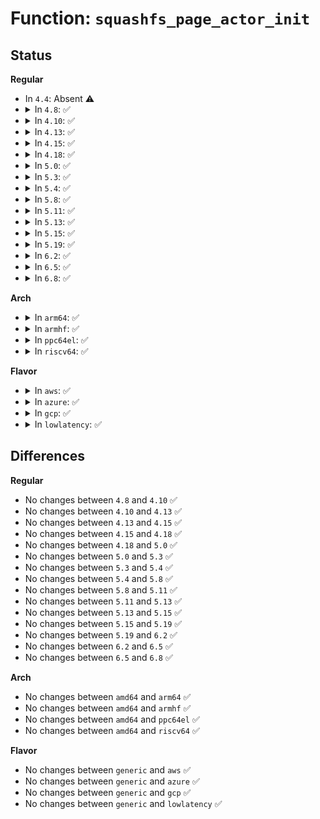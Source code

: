 # Function: <code>squashfs_page_actor_init</code>

## Status
<b>Regular</b>
<ul>
<li>
In <code>4.4</code>: Absent ⚠️
</li>
<li>
<details>
<summary>In <code>4.8</code>: ✅</summary>

```c
struct squashfs_page_actor *squashfs_page_actor_init(void **buffer, int pages, int length);
```

**Collision:** Unique Global

**Inline:** No

**Transformation:** False

**Instances:**

```
In fs/squashfs/page_actor.c (ffffffff813254d0)
Location: fs/squashfs/page_actor.c:43
Inline: False
Direct callers:
  - fs/squashfs/cache.c:squashfs_read_table
  - fs/squashfs/cache.c:squashfs_cache_init
  - fs/squashfs/decompressor.c:squashfs_decompressor_setup
```
**Symbols:**

```
ffffffff813254d0-ffffffff81325540: squashfs_page_actor_init (STB_GLOBAL)
```
</details>
</li>
<li>
<details>
<summary>In <code>4.10</code>: ✅</summary>

```c
struct squashfs_page_actor *squashfs_page_actor_init(void **buffer, int pages, int length);
```

**Collision:** Unique Global

**Inline:** No

**Transformation:** False

**Instances:**

```
In fs/squashfs/page_actor.c (ffffffff8133b320)
Location: fs/squashfs/page_actor.c:43
Inline: False
Direct callers:
  - fs/squashfs/cache.c:squashfs_read_table
  - fs/squashfs/cache.c:squashfs_cache_init
  - fs/squashfs/decompressor.c:squashfs_decompressor_setup
```
**Symbols:**

```
ffffffff8133b320-ffffffff8133b390: squashfs_page_actor_init (STB_GLOBAL)
```
</details>
</li>
<li>
<details>
<summary>In <code>4.13</code>: ✅</summary>

```c
struct squashfs_page_actor *squashfs_page_actor_init(void **buffer, int pages, int length);
```

**Collision:** Unique Global

**Inline:** No

**Transformation:** False

**Instances:**

```
In fs/squashfs/page_actor.c (ffffffff8134fe30)
Location: fs/squashfs/page_actor.c:43
Inline: False
Direct callers:
  - fs/squashfs/cache.c:squashfs_read_table
  - fs/squashfs/cache.c:squashfs_cache_init
  - fs/squashfs/decompressor.c:squashfs_decompressor_setup
```
**Symbols:**

```
ffffffff8134fe30-ffffffff8134fe9c: squashfs_page_actor_init (STB_GLOBAL)
```
</details>
</li>
<li>
<details>
<summary>In <code>4.15</code>: ✅</summary>

```c
struct squashfs_page_actor *squashfs_page_actor_init(void **buffer, int pages, int length);
```

**Collision:** Unique Global

**Inline:** No

**Transformation:** False

**Instances:**

```
In fs/squashfs/page_actor.c (ffffffff813745b0)
Location: fs/squashfs/page_actor.c:43
Inline: False
Direct callers:
  - fs/squashfs/cache.c:squashfs_read_table
  - fs/squashfs/cache.c:squashfs_cache_init
  - fs/squashfs/decompressor.c:squashfs_decompressor_setup
```
**Symbols:**

```
ffffffff813745b0-ffffffff8137461c: squashfs_page_actor_init (STB_GLOBAL)
```
</details>
</li>
<li>
<details>
<summary>In <code>4.18</code>: ✅</summary>

```c
struct squashfs_page_actor *squashfs_page_actor_init(void **buffer, int pages, int length);
```

**Collision:** Unique Global

**Inline:** No

**Transformation:** False

**Instances:**

```
In fs/squashfs/page_actor.c (ffffffff813a2fc0)
Location: fs/squashfs/page_actor.c:43
Inline: False
Direct callers:
  - fs/squashfs/cache.c:squashfs_read_table
  - fs/squashfs/cache.c:squashfs_cache_init
  - fs/squashfs/decompressor.c:squashfs_decompressor_setup
```
**Symbols:**

```
ffffffff813a2fc0-ffffffff813a302c: squashfs_page_actor_init (STB_GLOBAL)
```
</details>
</li>
<li>
<details>
<summary>In <code>5.0</code>: ✅</summary>

```c
struct squashfs_page_actor *squashfs_page_actor_init(void **buffer, int pages, int length);
```

**Collision:** Unique Global

**Inline:** No

**Transformation:** False

**Instances:**

```
In fs/squashfs/page_actor.c (ffffffff813bbdc0)
Location: fs/squashfs/page_actor.c:43
Inline: False
Direct callers:
  - fs/squashfs/cache.c:squashfs_read_table
  - fs/squashfs/cache.c:squashfs_cache_init
  - fs/squashfs/decompressor.c:squashfs_decompressor_setup
```
**Symbols:**

```
ffffffff813bbdc0-ffffffff813bbe2c: squashfs_page_actor_init (STB_GLOBAL)
```
</details>
</li>
<li>
<details>
<summary>In <code>5.3</code>: ✅</summary>

```c
struct squashfs_page_actor *squashfs_page_actor_init(void **buffer, int pages, int length);
```

**Collision:** Unique Global

**Inline:** No

**Transformation:** False

**Instances:**

```
In fs/squashfs/page_actor.c (ffffffff813e6660)
Location: fs/squashfs/page_actor.c:41
Inline: False
Direct callers:
  - fs/squashfs/cache.c:squashfs_read_table
  - fs/squashfs/cache.c:squashfs_cache_init
  - fs/squashfs/decompressor.c:squashfs_decompressor_setup
```
**Symbols:**

```
ffffffff813e6660-ffffffff813e66cc: squashfs_page_actor_init (STB_GLOBAL)
```
</details>
</li>
<li>
<details>
<summary>In <code>5.4</code>: ✅</summary>

```c
struct squashfs_page_actor *squashfs_page_actor_init(void **buffer, int pages, int length);
```

**Collision:** Unique Global

**Inline:** No

**Transformation:** False

**Instances:**

```
In fs/squashfs/page_actor.c (ffffffff814006e0)
Location: fs/squashfs/page_actor.c:41
Inline: False
Direct callers:
  - fs/squashfs/cache.c:squashfs_read_table
  - fs/squashfs/cache.c:squashfs_cache_init
  - fs/squashfs/decompressor.c:squashfs_decompressor_setup
```
**Symbols:**

```
ffffffff814006e0-ffffffff8140074c: squashfs_page_actor_init (STB_GLOBAL)
```
</details>
</li>
<li>
<details>
<summary>In <code>5.8</code>: ✅</summary>

```c
struct squashfs_page_actor *squashfs_page_actor_init(void **buffer, int pages, int length);
```

**Collision:** Unique Global

**Inline:** No

**Transformation:** False

**Instances:**

```
In fs/squashfs/page_actor.c (ffffffff8144e0e0)
Location: fs/squashfs/page_actor.c:41
Inline: False
Direct callers:
  - fs/squashfs/cache.c:squashfs_read_table
  - fs/squashfs/cache.c:squashfs_cache_init
  - fs/squashfs/decompressor.c:squashfs_decompressor_setup
```
**Symbols:**

```
ffffffff8144e0e0-ffffffff8144e14c: squashfs_page_actor_init (STB_GLOBAL)
```
</details>
</li>
<li>
<details>
<summary>In <code>5.11</code>: ✅</summary>

```c
struct squashfs_page_actor *squashfs_page_actor_init(void **buffer, int pages, int length);
```

**Collision:** Unique Global

**Inline:** No

**Transformation:** False

**Instances:**

```
In fs/squashfs/page_actor.c (ffffffff8146a680)
Location: fs/squashfs/page_actor.c:41
Inline: False
Direct callers:
  - fs/squashfs/cache.c:squashfs_read_table
  - fs/squashfs/cache.c:squashfs_cache_init
  - fs/squashfs/decompressor.c:squashfs_decompressor_setup
```
**Symbols:**

```
ffffffff8146a680-ffffffff8146a6ec: squashfs_page_actor_init (STB_GLOBAL)
```
</details>
</li>
<li>
<details>
<summary>In <code>5.13</code>: ✅</summary>

```c
struct squashfs_page_actor *squashfs_page_actor_init(void **buffer, int pages, int length);
```

**Collision:** Unique Global

**Inline:** No

**Transformation:** False

**Instances:**

```
In fs/squashfs/page_actor.c (ffffffff8146fd40)
Location: fs/squashfs/page_actor.c:41
Inline: False
Direct callers:
  - fs/squashfs/cache.c:squashfs_read_table
  - fs/squashfs/cache.c:squashfs_cache_init
  - fs/squashfs/decompressor.c:squashfs_decompressor_setup
```
**Symbols:**

```
ffffffff8146fd40-ffffffff8146fdac: squashfs_page_actor_init (STB_GLOBAL)
```
</details>
</li>
<li>
<details>
<summary>In <code>5.15</code>: ✅</summary>

```c
struct squashfs_page_actor *squashfs_page_actor_init(void **buffer, int pages, int length);
```

**Collision:** Unique Global

**Inline:** No

**Transformation:** False

**Instances:**

```
In fs/squashfs/page_actor.c (ffffffff814c67b0)
Location: fs/squashfs/page_actor.c:41
Inline: False
Direct callers:
  - fs/squashfs/cache.c:squashfs_read_table
  - fs/squashfs/cache.c:squashfs_cache_init
  - fs/squashfs/decompressor.c:squashfs_decompressor_setup
```
**Symbols:**

```
ffffffff814c67b0-ffffffff814c681c: squashfs_page_actor_init (STB_GLOBAL)
```
</details>
</li>
<li>
<details>
<summary>In <code>5.19</code>: ✅</summary>

```c
struct squashfs_page_actor *squashfs_page_actor_init(void **buffer, int pages, int length);
```

**Collision:** Unique Global

**Inline:** No

**Transformation:** False

**Instances:**

```
In fs/squashfs/page_actor.c (ffffffff81551950)
Location: fs/squashfs/page_actor.c:41
Inline: False
Direct callers:
  - fs/squashfs/cache.c:squashfs_read_table
  - fs/squashfs/cache.c:squashfs_cache_init
  - fs/squashfs/decompressor.c:squashfs_decompressor_setup
```
**Symbols:**

```
ffffffff81551950-ffffffff815519c6: squashfs_page_actor_init (STB_GLOBAL)
```
</details>
</li>
<li>
<details>
<summary>In <code>6.2</code>: ✅</summary>

```c
struct squashfs_page_actor *squashfs_page_actor_init(void **buffer, int pages, int length);
```

**Collision:** Unique Global

**Inline:** No

**Transformation:** False

**Instances:**

```
In fs/squashfs/page_actor.c (ffffffff815f2060)
Location: fs/squashfs/page_actor.c:43
Inline: False
Direct callers:
  - fs/squashfs/cache.c:squashfs_read_table
  - fs/squashfs/cache.c:squashfs_cache_init
  - fs/squashfs/decompressor.c:squashfs_decompressor_setup
```
**Symbols:**

```
ffffffff815f2060-ffffffff815f20de: squashfs_page_actor_init (STB_GLOBAL)
```
</details>
</li>
<li>
<details>
<summary>In <code>6.5</code>: ✅</summary>

```c
struct squashfs_page_actor *squashfs_page_actor_init(void **buffer, int pages, int length);
```

**Collision:** Unique Global

**Inline:** No

**Transformation:** False

**Instances:**

```
In fs/squashfs/page_actor.c (ffffffff8162a150)
Location: fs/squashfs/page_actor.c:43
Inline: False
Direct callers:
  - fs/squashfs/cache.c:squashfs_read_table
  - fs/squashfs/cache.c:squashfs_cache_init
  - fs/squashfs/decompressor.c:squashfs_decompressor_setup
```
**Symbols:**

```
ffffffff8162a150-ffffffff8162a1ce: squashfs_page_actor_init (STB_GLOBAL)
```
</details>
</li>
<li>
<details>
<summary>In <code>6.8</code>: ✅</summary>

```c
struct squashfs_page_actor *squashfs_page_actor_init(void **buffer, int pages, int length);
```

**Collision:** Unique Global

**Inline:** No

**Transformation:** False

**Instances:**

```
In fs/squashfs/page_actor.c (ffffffff816633d0)
Location: fs/squashfs/page_actor.c:43
Inline: False
Direct callers:
  - fs/squashfs/cache.c:squashfs_read_table
  - fs/squashfs/cache.c:squashfs_cache_init
  - fs/squashfs/decompressor.c:squashfs_decompressor_setup
```
**Symbols:**

```
ffffffff816633d0-ffffffff81663481: squashfs_page_actor_init (STB_GLOBAL)
```
</details>
</li>
</ul>
<b>Arch</b>
<ul>
<li>
<details>
<summary>In <code>arm64</code>: ✅</summary>

```c
struct squashfs_page_actor *squashfs_page_actor_init(void **buffer, int pages, int length);
```

**Collision:** Unique Global

**Inline:** No

**Transformation:** False

**Instances:**

```
In fs/squashfs/page_actor.c (ffff8000104de798)
Location: fs/squashfs/page_actor.c:41
Inline: False
Direct callers:
  - fs/squashfs/cache.c:squashfs_read_table
  - fs/squashfs/cache.c:squashfs_cache_init
  - fs/squashfs/decompressor.c:squashfs_decompressor_setup
```
**Symbols:**

```
ffff8000104de798-ffff8000104de81c: squashfs_page_actor_init (STB_GLOBAL)
```
</details>
</li>
<li>
<details>
<summary>In <code>armhf</code>: ✅</summary>

```c
struct squashfs_page_actor *squashfs_page_actor_init(void **buffer, int pages, int length);
```

**Collision:** Unique Global

**Inline:** No

**Transformation:** False

**Instances:**

```
In fs/squashfs/page_actor.c (c06a0258)
Location: fs/squashfs/page_actor.c:41
Inline: False
Direct callers:
  - fs/squashfs/cache.c:squashfs_read_table
  - fs/squashfs/cache.c:squashfs_cache_init
  - fs/squashfs/decompressor.c:squashfs_decompressor_setup
```
**Symbols:**

```
c06a0258-c06a02dc: squashfs_page_actor_init (STB_GLOBAL)
```
</details>
</li>
<li>
<details>
<summary>In <code>ppc64el</code>: ✅</summary>

```c
struct squashfs_page_actor *squashfs_page_actor_init(void **buffer, int pages, int length);
```

**Collision:** Unique Global

**Inline:** No

**Transformation:** False

**Instances:**

```
In fs/squashfs/page_actor.c (c00000000061a5f0)
Location: fs/squashfs/page_actor.c:41
Inline: False
Direct callers:
  - fs/squashfs/cache.c:squashfs_read_table
  - fs/squashfs/cache.c:squashfs_cache_init
  - fs/squashfs/decompressor.c:squashfs_decompressor_setup
```
**Symbols:**

```
c00000000061a5f0-c00000000061a6bc: squashfs_page_actor_init (STB_GLOBAL)
```
</details>
</li>
<li>
<details>
<summary>In <code>riscv64</code>: ✅</summary>

```c
struct squashfs_page_actor *squashfs_page_actor_init(void **buffer, int pages, int length);
```

**Collision:** Unique Global

**Inline:** No

**Transformation:** False

**Instances:**

```
In fs/squashfs/page_actor.c (ffffffe000352fe8)
Location: fs/squashfs/page_actor.c:41
Inline: False
Direct callers:
  - fs/squashfs/cache.c:squashfs_read_table
  - fs/squashfs/cache.c:squashfs_cache_init
  - fs/squashfs/decompressor.c:squashfs_decompressor_setup
```
**Symbols:**

```
ffffffe000352fe8-ffffffe000353064: squashfs_page_actor_init (STB_GLOBAL)
```
</details>
</li>
</ul>
<b>Flavor</b>
<ul>
<li>
<details>
<summary>In <code>aws</code>: ✅</summary>

```c
struct squashfs_page_actor *squashfs_page_actor_init(void **buffer, int pages, int length);
```

**Collision:** Unique Global

**Inline:** No

**Transformation:** False

**Instances:**

```
In fs/squashfs/page_actor.c (ffffffff813f8cc0)
Location: fs/squashfs/page_actor.c:41
Inline: False
Direct callers:
  - fs/squashfs/cache.c:squashfs_read_table
  - fs/squashfs/cache.c:squashfs_cache_init
  - fs/squashfs/decompressor.c:squashfs_decompressor_setup
```
**Symbols:**

```
ffffffff813f8cc0-ffffffff813f8d2c: squashfs_page_actor_init (STB_GLOBAL)
```
</details>
</li>
<li>
<details>
<summary>In <code>azure</code>: ✅</summary>

```c
struct squashfs_page_actor *squashfs_page_actor_init(void **buffer, int pages, int length);
```

**Collision:** Unique Global

**Inline:** No

**Transformation:** False

**Instances:**

```
In fs/squashfs/page_actor.c (ffffffff813e9740)
Location: fs/squashfs/page_actor.c:41
Inline: False
Direct callers:
  - fs/squashfs/cache.c:squashfs_read_table
  - fs/squashfs/cache.c:squashfs_cache_init
  - fs/squashfs/decompressor.c:squashfs_decompressor_setup
```
**Symbols:**

```
ffffffff813e9740-ffffffff813e97ac: squashfs_page_actor_init (STB_GLOBAL)
```
</details>
</li>
<li>
<details>
<summary>In <code>gcp</code>: ✅</summary>

```c
struct squashfs_page_actor *squashfs_page_actor_init(void **buffer, int pages, int length);
```

**Collision:** Unique Global

**Inline:** No

**Transformation:** False

**Instances:**

```
In fs/squashfs/page_actor.c (ffffffff813f6040)
Location: fs/squashfs/page_actor.c:41
Inline: False
Direct callers:
  - fs/squashfs/cache.c:squashfs_read_table
  - fs/squashfs/cache.c:squashfs_cache_init
  - fs/squashfs/decompressor.c:squashfs_decompressor_setup
```
**Symbols:**

```
ffffffff813f6040-ffffffff813f60ac: squashfs_page_actor_init (STB_GLOBAL)
```
</details>
</li>
<li>
<details>
<summary>In <code>lowlatency</code>: ✅</summary>

```c
struct squashfs_page_actor *squashfs_page_actor_init(void **buffer, int pages, int length);
```

**Collision:** Unique Global

**Inline:** No

**Transformation:** False

**Instances:**

```
In fs/squashfs/page_actor.c (ffffffff8140bcd0)
Location: fs/squashfs/page_actor.c:41
Inline: False
Direct callers:
  - fs/squashfs/cache.c:squashfs_read_table
  - fs/squashfs/cache.c:squashfs_cache_init
  - fs/squashfs/decompressor.c:squashfs_decompressor_setup
```
**Symbols:**

```
ffffffff8140bcd0-ffffffff8140bd3c: squashfs_page_actor_init (STB_GLOBAL)
```
</details>
</li>
</ul>

## Differences
<b>Regular</b>
<ul>
<li>
No changes between <code>4.8</code> and <code>4.10</code> ✅
</li>
<li>
No changes between <code>4.10</code> and <code>4.13</code> ✅
</li>
<li>
No changes between <code>4.13</code> and <code>4.15</code> ✅
</li>
<li>
No changes between <code>4.15</code> and <code>4.18</code> ✅
</li>
<li>
No changes between <code>4.18</code> and <code>5.0</code> ✅
</li>
<li>
No changes between <code>5.0</code> and <code>5.3</code> ✅
</li>
<li>
No changes between <code>5.3</code> and <code>5.4</code> ✅
</li>
<li>
No changes between <code>5.4</code> and <code>5.8</code> ✅
</li>
<li>
No changes between <code>5.8</code> and <code>5.11</code> ✅
</li>
<li>
No changes between <code>5.11</code> and <code>5.13</code> ✅
</li>
<li>
No changes between <code>5.13</code> and <code>5.15</code> ✅
</li>
<li>
No changes between <code>5.15</code> and <code>5.19</code> ✅
</li>
<li>
No changes between <code>5.19</code> and <code>6.2</code> ✅
</li>
<li>
No changes between <code>6.2</code> and <code>6.5</code> ✅
</li>
<li>
No changes between <code>6.5</code> and <code>6.8</code> ✅
</li>
</ul>
<b>Arch</b>
<ul>
<li>
No changes between <code>amd64</code> and <code>arm64</code> ✅
</li>
<li>
No changes between <code>amd64</code> and <code>armhf</code> ✅
</li>
<li>
No changes between <code>amd64</code> and <code>ppc64el</code> ✅
</li>
<li>
No changes between <code>amd64</code> and <code>riscv64</code> ✅
</li>
</ul>
<b>Flavor</b>
<ul>
<li>
No changes between <code>generic</code> and <code>aws</code> ✅
</li>
<li>
No changes between <code>generic</code> and <code>azure</code> ✅
</li>
<li>
No changes between <code>generic</code> and <code>gcp</code> ✅
</li>
<li>
No changes between <code>generic</code> and <code>lowlatency</code> ✅
</li>
</ul>
